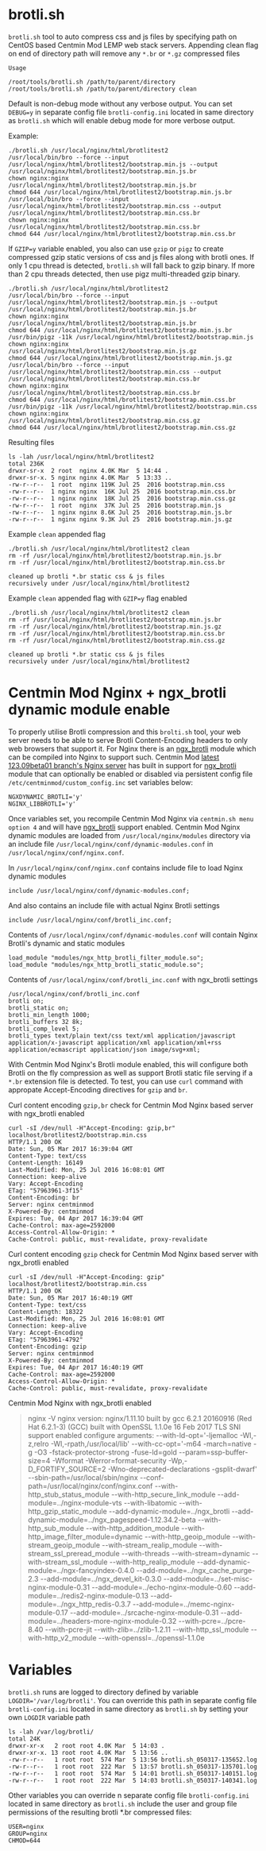 brotli.sh
===============


`brotli.sh` tool to auto compress css and js files by specifying path on CentOS based Centmin Mod LEMP web stack servers. Appending clean flag on end of directory path will remove any `*.br` or `*.gz` compressed files

    Usage
    
    /root/tools/brotli.sh /path/to/parent/directory
    /root/tools/brotli.sh /path/to/parent/directory clean

Default is non-debug mode without any verbose output. You can set `DEBUG=y` in separate config file `brotli-config.ini` located in same directory as `brotli.sh` which will enable debug mode for more verbose output.

Example:

    ./brotli.sh /usr/local/nginx/html/brotlitest2
    /usr/local/bin/bro --force --input /usr/local/nginx/html/brotlitest2/bootstrap.min.js --output /usr/local/nginx/html/brotlitest2/bootstrap.min.js.br
    chown nginx:nginx /usr/local/nginx/html/brotlitest2/bootstrap.min.js.br
    chmod 644 /usr/local/nginx/html/brotlitest2/bootstrap.min.js.br
    /usr/local/bin/bro --force --input /usr/local/nginx/html/brotlitest2/bootstrap.min.css --output /usr/local/nginx/html/brotlitest2/bootstrap.min.css.br
    chown nginx:nginx /usr/local/nginx/html/brotlitest2/bootstrap.min.css.br
    chmod 644 /usr/local/nginx/html/brotlitest2/bootstrap.min.css.br

If `GZIP=y` variable enabled, you also can use `gzip` or `pigz` to create compressed gzip static versions of css and js files along with brotli ones. If only 1 cpu thread is detected, `brotli.sh` will fall back to gzip binary. If more than 2 cpu threads detected, then use pigz multi-threaded gzip binary.

    ./brotli.sh /usr/local/nginx/html/brotlitest2
    /usr/local/bin/bro --force --input /usr/local/nginx/html/brotlitest2/bootstrap.min.js --output /usr/local/nginx/html/brotlitest2/bootstrap.min.js.br
    chown nginx:nginx /usr/local/nginx/html/brotlitest2/bootstrap.min.js.br
    chmod 644 /usr/local/nginx/html/brotlitest2/bootstrap.min.js.br
    /usr/bin/pigz -11k /usr/local/nginx/html/brotlitest2/bootstrap.min.js
    chown nginx:nginx /usr/local/nginx/html/brotlitest2/bootstrap.min.js.gz
    chmod 644 /usr/local/nginx/html/brotlitest2/bootstrap.min.js.gz
    /usr/local/bin/bro --force --input /usr/local/nginx/html/brotlitest2/bootstrap.min.css --output /usr/local/nginx/html/brotlitest2/bootstrap.min.css.br
    chown nginx:nginx /usr/local/nginx/html/brotlitest2/bootstrap.min.css.br
    chmod 644 /usr/local/nginx/html/brotlitest2/bootstrap.min.css.br
    /usr/bin/pigz -11k /usr/local/nginx/html/brotlitest2/bootstrap.min.css
    chown nginx:nginx /usr/local/nginx/html/brotlitest2/bootstrap.min.css.gz
    chmod 644 /usr/local/nginx/html/brotlitest2/bootstrap.min.css.gz

Resulting files

    ls -lah /usr/local/nginx/html/brotlitest2
    total 236K
    drwxr-sr-x  2 root  nginx 4.0K Mar  5 14:44 .
    drwxr-sr-x. 5 nginx nginx 4.0K Mar  5 13:33 ..
    -rw-r--r--  1 root  nginx 119K Jul 25  2016 bootstrap.min.css
    -rw-r--r--  1 nginx nginx  16K Jul 25  2016 bootstrap.min.css.br
    -rw-r--r--  1 nginx nginx  18K Jul 25  2016 bootstrap.min.css.gz
    -rw-r--r--  1 root  nginx  37K Jul 25  2016 bootstrap.min.js
    -rw-r--r--  1 nginx nginx 8.6K Jul 25  2016 bootstrap.min.js.br
    -rw-r--r--  1 nginx nginx 9.3K Jul 25  2016 bootstrap.min.js.gz

Example `clean` appended flag

    ./brotli.sh /usr/local/nginx/html/brotlitest2 clean
    rm -rf /usr/local/nginx/html/brotlitest2/bootstrap.min.js.br
    rm -rf /usr/local/nginx/html/brotlitest2/bootstrap.min.css.br
    
    cleaned up brotli *.br static css & js files
    recursively under /usr/local/nginx/html/brotlitest2

Example `clean` appended flag with `GZIP=y` flag enabled

    ./brotli.sh /usr/local/nginx/html/brotlitest2 clean
    rm -rf /usr/local/nginx/html/brotlitest2/bootstrap.min.js.br
    rm -rf /usr/local/nginx/html/brotlitest2/bootstrap.min.js.gz
    rm -rf /usr/local/nginx/html/brotlitest2/bootstrap.min.css.br
    rm -rf /usr/local/nginx/html/brotlitest2/bootstrap.min.css.gz
    
    cleaned up brotli *.br static css & js files
    recursively under /usr/local/nginx/html/brotlitest2

Centmin Mod Nginx + ngx_brotli dynamic module enable
===============

To properly utilise Brotli compression and this `brolti.sh` tool, your web server needs to be able to serve Brotli Content-Encoding headers to only web browsers that support it. For Nginx there is an [ngx_brotli](https://github.com/google/ngx_brotli) module which can be compiled into Nginx to support such. Centmin Mod [latest 123.09beta01 branch's Nginx server](https://centminmod.com/install.html) has built in support for [ngx_brotli](https://github.com/google/ngx_brotli) module that can optionally be enabled or disabled via persistent config file `/etc/centminmod/custom_config.inc` set variables below:

    NGXDYNAMIC_BROTLI='y'
    NGINX_LIBBROTLI='y'

Once variables set, you recompile Centmin Mod Nginx via `centmin.sh menu option 4` and will have [ngx_brotli](https://github.com/google/ngx_brotli) support enabled. Centmin Mod Nginx dynamic modules are loaded from `/usr/local/nginx/modules` directory via an include file `/usr/local/nginx/conf/dynamic-modules.conf` in `/usr/local/nginx/conf/nginx.conf`.

In `/usr/local/nginx/conf/nginx.conf` contains include file to load Nginx dynamic modules

    include /usr/local/nginx/conf/dynamic-modules.conf;

And also contains an include file with actual Nginx Brotli settings

    include /usr/local/nginx/conf/brotli_inc.conf;

Contents of `/usr/local/nginx/conf/dynamic-modules.conf` will contain Nginx Brotli's dynamic and static modules

    load_module "modules/ngx_http_brotli_filter_module.so";
    load_module "modules/ngx_http_brotli_static_module.so";

Contents of `/usr/local/nginx/conf/brotli_inc.conf` with ngx_brotli settings

    /usr/local/nginx/conf/brotli_inc.conf
    brotli on;
    brotli_static on;
    brotli_min_length 1000;
    brotli_buffers 32 8k;
    brotli_comp_level 5;
    brotli_types text/plain text/css text/xml application/javascript application/x-javascript application/xml application/xml+rss application/ecmascript application/json image/svg+xml;

With Centmin Mod Nginx's Brotli module enabled, this will configure both Brotli on the fly compression as well as support Brotli static file serving if a `*.br` extension file is detected. To test, you can use `curl` command with appropate Accept-Encoding directives for `gzip` and `br`.

Curl content encoding `gzip,br` check for Centmin Mod Nginx based server with ngx_brotli enabled

    curl -sI /dev/null -H"Accept-Encoding: gzip,br" localhost/brotlitest2/bootstrap.min.css
    HTTP/1.1 200 OK
    Date: Sun, 05 Mar 2017 16:39:04 GMT
    Content-Type: text/css
    Content-Length: 16149
    Last-Modified: Mon, 25 Jul 2016 16:08:01 GMT
    Connection: keep-alive
    Vary: Accept-Encoding
    ETag: "57963961-3f15"
    Content-Encoding: br
    Server: nginx centminmod
    X-Powered-By: centminmod
    Expires: Tue, 04 Apr 2017 16:39:04 GMT
    Cache-Control: max-age=2592000
    Access-Control-Allow-Origin: *
    Cache-Control: public, must-revalidate, proxy-revalidate

Curl content encoding `gzip` check for Centmin Mod Nginx based server with ngx_brotli enabled

    curl -sI /dev/null -H"Accept-Encoding: gzip" localhost/brotlitest2/bootstrap.min.css   
    HTTP/1.1 200 OK
    Date: Sun, 05 Mar 2017 16:40:19 GMT
    Content-Type: text/css
    Content-Length: 18322
    Last-Modified: Mon, 25 Jul 2016 16:08:01 GMT
    Connection: keep-alive
    Vary: Accept-Encoding
    ETag: "57963961-4792"
    Content-Encoding: gzip
    Server: nginx centminmod
    X-Powered-By: centminmod
    Expires: Tue, 04 Apr 2017 16:40:19 GMT
    Cache-Control: max-age=2592000
    Access-Control-Allow-Origin: *
    Cache-Control: public, must-revalidate, proxy-revalidate

Centmin Mod Nginx with ngx_brotli enabled

> nginx -V
> nginx version: nginx/1.11.10
> built by gcc 6.2.1 20160916 (Red Hat 6.2.1-3) (GCC) 
> built with OpenSSL 1.1.0e  16 Feb 2017
> TLS SNI support enabled
> configure arguments: --with-ld-opt='-ljemalloc -Wl,-z,relro -Wl,-rpath,/usr/local/lib' --with-cc-opt='-m64 -march=native -g -O3 -fstack-protector-strong -fuse-ld=gold --param=ssp-buffer-size=4 -Wformat -Werror=format-security -Wp,-D_FORTIFY_SOURCE=2 -Wno-deprecated-declarations -gsplit-dwarf' --sbin-path=/usr/local/sbin/nginx --conf-path=/usr/local/nginx/conf/nginx.conf --with-http_stub_status_module --with-http_secure_link_module --add-module=../nginx-module-vts --with-libatomic --with-http_gzip_static_module --add-dynamic-module=../ngx_brotli --add-dynamic-module=../ngx_pagespeed-1.12.34.2-beta --with-http_sub_module --with-http_addition_module --with-http_image_filter_module=dynamic --with-http_geoip_module --with-stream_geoip_module --with-stream_realip_module --with-stream_ssl_preread_module --with-threads --with-stream=dynamic --with-stream_ssl_module --with-http_realip_module --add-dynamic-module=../ngx-fancyindex-0.4.0 --add-module=../ngx_cache_purge-2.3 --add-module=../ngx_devel_kit-0.3.0 --add-module=../set-misc-nginx-module-0.31 --add-module=../echo-nginx-module-0.60 --add-module=../redis2-nginx-module-0.13 --add-module=../ngx_http_redis-0.3.7 --add-module=../memc-nginx-module-0.17 --add-module=../srcache-nginx-module-0.31 --add-module=../headers-more-nginx-module-0.32 --with-pcre=../pcre-8.40 --with-pcre-jit --with-zlib=../zlib-1.2.11 --with-http_ssl_module --with-http_v2_module --with-openssl=../openssl-1.1.0e


Variables
===============

`brotli.sh` runs are logged to directory defined by variable `LOGDIR='/var/log/brotli'`. You can override this path in separate config file `brotli-config.ini` located in same directory as `brotli.sh` by setting your own `LOGDIR` variable path

    ls -lah /var/log/brotli/
    total 24K
    drwxr-xr-x   2 root root 4.0K Mar  5 14:03 .
    drwxr-xr-x. 13 root root 4.0K Mar  5 13:56 ..
    -rw-r--r--   1 root root  574 Mar  5 13:56 brotli.sh_050317-135652.log
    -rw-r--r--   1 root root  222 Mar  5 13:57 brotli.sh_050317-135701.log
    -rw-r--r--   1 root root  574 Mar  5 14:01 brotli.sh_050317-140151.log
    -rw-r--r--   1 root root  222 Mar  5 14:03 brotli.sh_050317-140341.log

Other variables you can override n separate config file `brotli-config.ini` located in same directory as `brotli.sh` include the user and group file permissions of the resulting brotli *.br compressed files:

    USER=nginx
    GROUP=nginx
    CHMOD=644